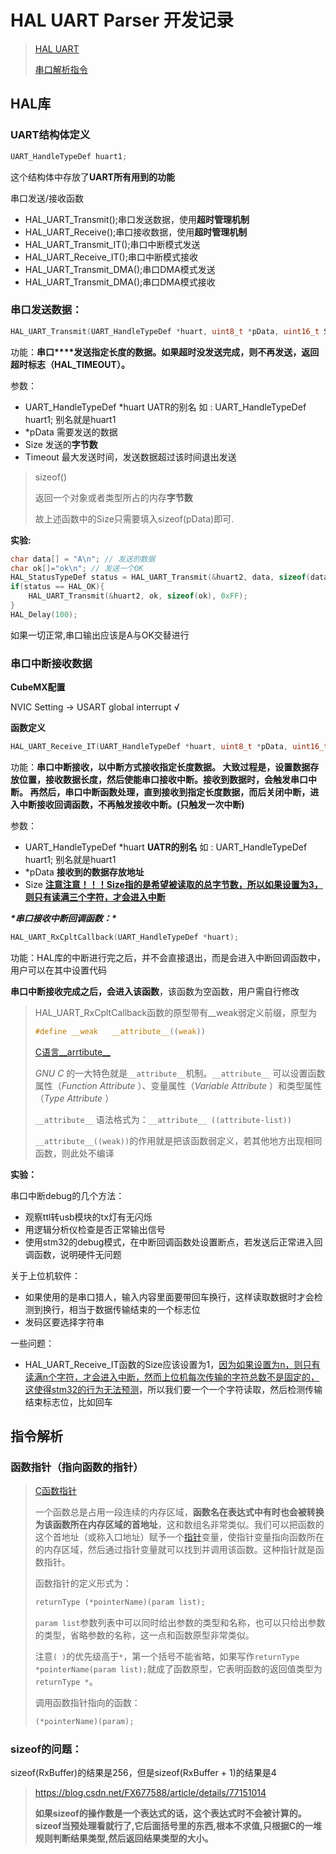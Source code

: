 # HAL UART Parser 开发记录

> [HAL UART](https://blog.csdn.net/as480133937/article/details/99073783)
>
> [串口解析指令](https://blog.csdn.net/u012388993/article/details/79628218)

## HAL库

### UART结构体定义

```c++
UART_HandleTypeDef huart1;
```

这个结构体中存放了**UART所有用到的功能**

串口发送/接收函数

- HAL_UART_Transmit();串口发送数据，使用**超时管理机制** 
- HAL_UART_Receive();串口接收数据，使用**超时管理机制**
- HAL_UART_Transmit_IT();串口中断模式发送  
- HAL_UART_Receive_IT();串口中断模式接收
- HAL_UART_Transmit_DMA();串口DMA模式发送
- HAL_UART_Transmit_DMA();串口DMA模式接收

### 串口发送数据：

```c++
HAL_UART_Transmit(UART_HandleTypeDef *huart, uint8_t *pData, uint16_t Size, uint32_t)
```

功能：**串口****发送指定长度的数据。如果超时没发送完成，则不再发送，返回超时标志（HAL_TIMEOUT）。**

参数：

- UART_HandleTypeDef *huart      UATR的别名    如 :   UART_HandleTypeDef huart1;   别名就是huart1 
- *pData      需要发送的数据 
- Size    发送的**字节数**
- Timeout   最大发送时间，发送数据超过该时间退出发送   

> sizeof()
>
> 返回一个对象或者类型所占的内存**字节数**
>
> 故上述函数中的Size只需要填入sizeof(pData)即可.

**实验:**

```c++
char data[] = "A\n"; // 发送的数据
char ok[]="ok\n"; // 发送一个OK
HAL_StatusTypeDef status = HAL_UART_Transmit(&huart2, data, sizeof(data), 0xFF); // 如果发送成功,会返回一个HAL_OK标志位,如果超时,会返回HAL_TIMEOUT标志位
if(status == HAL_OK){
	HAL_UART_Transmit(&huart2, ok, sizeof(ok), 0xFF);
}
HAL_Delay(100);
```

如果一切正常,串口输出应该是A与OK交替进行

### 串口中断接收数据

**CubeMX配置**

NVIC Setting -> USART global interrupt √

**函数定义**

```c++
HAL_UART_Receive_IT(UART_HandleTypeDef *huart, uint8_t *pData, uint16_t Size)
```

功能：**串口中断接收，以中断方式接收指定长度数据。
大致过程是，设置数据存放位置，接收数据长度，然后使能串口接收中断。接收到数据时，会触发串口中断。
再然后，串口中断函数处理，直到接收到指定长度数据，而后关闭中断，进入中断接收回调函数，不再触发接收中断。(只触发一次中断)**

参数：

- UART_HandleTypeDef *huart   **UATR的别名**  如 :  UART_HandleTypeDef huart1;  别名就是huart1 
- *pData   **接收到的数据存放地址**
- Size  <u>**注意注意！！！Size指的是希望被读取的总字节数，所以如果设置为3，则只有读满三个字符，才会进入中断**</u>

***\*串口接收中断回调函数：\****

```c++
HAL_UART_RxCpltCallback(UART_HandleTypeDef *huart);  
```

功能：HAL库的中断进行完之后，并不会直接退出，而是会进入中断回调函数中，用户可以在其中设置代码

**串口中断接收完成之后，会进入该函数**，该函数为空函数，用户需自行修改

> HAL_UART_RxCpltCallback函数的原型带有__weak弱定义前缀，原型为
>
> ```c
> #define __weak   __attribute__((weak))
> ```
>
> [C语言__arrtibute__](https://blog.csdn.net/huasir_hit/article/details/77531942)
>
> *GNU C* 的一大特色就是`__attribute__`机制。`__attribute__` 可以设置函数属性（*Function Attribute* ）、变量属性（*Variable Attribute* ）和类型属性（*Type Attribute* ）
>
> `__attribute__` 语法格式为：`__attribute__ ((attribute-list))`
>
> `__attribute__((weak))`的作用就是把该函数弱定义，若其他地方出现相同函数，则此处不编译

**实验：**

串口中断debug的几个方法：

- 观察ttl转usb模块的tx灯有无闪烁
- 用逻辑分析仪检查是否正常输出信号
- 使用stm32的debug模式，在中断回调函数处设置断点，若发送后正常进入回调函数，说明硬件无问题

关于上位机软件：

- 如果使用的是串口猎人，输入内容里面要带回车换行，这样读取数据时才会检测到换行，相当于数据传输结束的一个标志位
- 发码区要选择字符串

一些问题：

- HAL_UART_Receive_IT函数的Size应该设置为1，<u>因为如果设置为n，则只有读满n个字符，才会进入中断，然而上位机每次传输的字符总数不是固定的，这使得stm32的行为无法预测</u>，所以我们要一个一个字符读取，然后检测传输结束标志位，比如回车

## 指令解析

### 函数指针（指向函数的指针）

> [C函数指针](http://c.biancheng.net/view/2023.html)
>
> 一个函数总是占用一段连续的内存区域，**函数名在表达式中有时也会被转换为该函数所在内存区域的首地址**，这和数组名非常类似。我们可以把函数的这个首地址（或称入口地址）赋予一个[指针](http://c.biancheng.net/c/80/)变量，使指针变量指向函数所在的内存区域，然后通过指针变量就可以找到并调用该函数。这种指针就是函数指针。
>
> 函数指针的定义形式为：
>
> ```c 
> returnType (*pointerName)(param list);
> ```
>
> `param list`参数列表中可以同时给出参数的类型和名称，也可以只给出参数的类型，省略参数的名称，这一点和函数原型非常类似。
>
> 注意`( )`的优先级高于`*`，第一个括号不能省略，如果写作`returnType *pointerName(param list);`就成了函数原型，它表明函数的返回值类型为`returnType *`。
>
> 调用函数指针指向的函数：
>
> ```c
> (*pointerName)(param);
> ```
>

### sizeof的问题：

sizeof(RxBuffer)的结果是256，但是sizeof(RxBuffer + 1)的结果是4

> https://blog.csdn.net/FX677588/article/details/77151014
>
> **如果sizeof的操作数是一个表达式的话，这个表达式时不会被计算的。**
> **sizeof当预处理看就行了,它后面括号里的东西,根本不求值,只根据C的一堆规则判断结果类型,然后返回结果类型的大小。**
